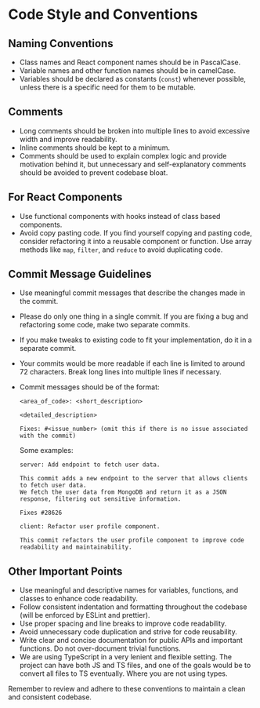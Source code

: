 # Code Style and Conventions

## Naming Conventions
- Class names and React component names should be in PascalCase.
- Variable names and other function names should be in camelCase.
- Variables should be declared as constants (`const`) whenever possible, unless there is a specific need for them to be mutable.

## Comments
- Long comments should be broken into multiple lines to avoid excessive width and improve readability.
- Inline comments should be kept to a minimum.
- Comments should be used to explain complex logic and provide motivation behind it, but unnecessary and self-explanatory comments should be avoided to prevent codebase bloat.


## For React Components
- Use functional components with hooks instead of class based components.
- Avoid copy pasting code. If you find yourself copying and pasting code, consider refactoring it into a reusable component or function. Use array methods like `map`, `filter`, and `reduce` to avoid duplicating code.


## Commit Message Guidelines
- Use meaningful commit messages that describe the changes made in the commit.
- Please do only one thing in a single commit. If you are fixing a bug and refactoring some code, make two separate commits.
- If you make tweaks to existing code to fit your implementation, do it in a separate commit.
- Your commits would be more readable if each line is limited to around 72 characters. Break long lines into multiple lines if necessary.
- Commit messages should be of the format:
    ```
    <area_of_code>: <short_description>
    
    <detailed_description>

    Fixes: #<issue_number> (omit this if there is no issue associated with the commit)
    ```
    Some examples:
    ```
    server: Add endpoint to fetch user data.

    This commit adds a new endpoint to the server that allows clients to fetch user data.
    We fetch the user data from MongoDB and return it as a JSON response, filtering out sensitive information.

    Fixes #28626
    ```

    ```
    client: Refactor user profile component.

    This commit refactors the user profile component to improve code readability and maintainability. 

    ```

## Other Important Points
- Use meaningful and descriptive names for variables, functions, and classes to enhance code readability.
- Follow consistent indentation and formatting throughout the codebase (will be enforced by ESLint and prettier).
- Use proper spacing and line breaks to improve code readability.
- Avoid unnecessary code duplication and strive for code reusability.
- Write clear and concise documentation for public APIs and important functions. Do not over-document trivial functions.
- We are using TypeScript in a very lenient and flexible setting. The project can have both JS and TS files, and one of the goals would be to convert all files to TS eventually. Where you are not using types.

Remember to review and adhere to these conventions to maintain a clean and consistent codebase.
